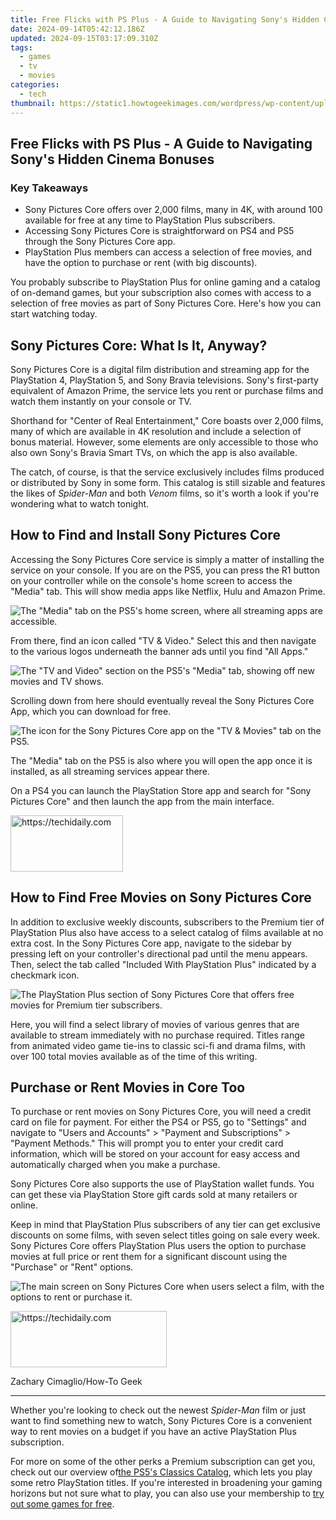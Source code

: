 ```yaml
---
title: Free Flicks with PS Plus - A Guide to Navigating Sony's Hidden Cinema Bonuses
date: 2024-09-14T05:42:12.186Z
updated: 2024-09-15T03:17:09.310Z
tags:
  - games
  - tv
  - movies
categories:
  - tech
thumbnail: https://static1.howtogeekimages.com/wordpress/wp-content/uploads/2024/03/20240229130818-1.jpg
---
```


## Free Flicks with PS Plus - A Guide to Navigating Sony's Hidden Cinema Bonuses

### Key Takeaways

* Sony Pictures Core offers over 2,000 films, many in 4K, with around 100 available for free at any time to PlayStation Plus subscribers.
* Accessing Sony Pictures Core is straightforward on PS4 and PS5 through the Sony Pictures Core app.
* PlayStation Plus members can access a selection of free movies, and have the option to purchase or rent (with big discounts).

 You probably subscribe to PlayStation Plus for online gaming and a catalog of on-demand games, but your subscription also comes with access to a selection of free movies as part of Sony Pictures Core. Here's how you can start watching today.

##  Sony Pictures Core: What Is It, Anyway?

 Sony Pictures Core is a digital film distribution and streaming app for the PlayStation 4, PlayStation 5, and Sony Bravia televisions. Sony's first-party equivalent of Amazon Prime, the service lets you rent or purchase films and watch them instantly on your console or TV.

 Shorthand for "Center of Real Entertainment," Core boasts over 2,000 films, many of which are available in 4K resolution and include a selection of bonus material. However, some elements are only accessible to those who also own Sony's Bravia Smart TVs, on which the app is also available.

 The catch, of course, is that the service exclusively includes films produced or distributed by Sony in some form. This catalog is still sizable and features the likes of _Spider-Man_ and both _Venom_ films, so it's worth a look if you're wondering what to watch tonight.

##  How to Find and Install Sony Pictures Core

 Accessing the Sony Pictures Core service is simply a matter of installing the service on your console. If you are on the PS5, you can press the R1 button on your controller while on the console's home screen to access the "Media" tab. This will show media apps like Netflix, Hulu and Amazon Prime.

![The "Media" tab on the PS5's home screen, where all streaming apps are accessible.](https://static1.howtogeekimages.com/wordpress/wp-content/uploads/2024/02/20240229130831.jpg) 

 From there, find an icon called "TV & Video." Select this and then navigate to the various logos underneath the banner ads until you find "All Apps."

![The "TV and Video" section on the PS5's "Media" tab, showing off new movies and TV shows.](https://static1.howtogeekimages.com/wordpress/wp-content/uploads/2024/02/20240229131024.jpg) 

 Scrolling down from here should eventually reveal the Sony Pictures Core App, which you can download for free.

![The icon for the Sony Pictures Core app on the "TV & Movies" tab on the PS5.](https://static1.howtogeekimages.com/wordpress/wp-content/uploads/2024/02/20240229131158-1.jpg) 

 The "Media" tab on the PS5 is also where you will open the app once it is installed, as all streaming services appear there.

 On a PS4 you can launch the PlayStation Store app and search for "Sony Pictures Core" and then launch the app from the main interface.

<!-- affiliate ads begin -->
<a href="https://aligracehair.sjv.io/c/5597632/2135397/19272" target="_top" id="2135397">
  <img src="//a.impactradius-go.com/display-ad/19272-2135397" border="0" alt="https://techidaily.com" width="180" height="90"/>
</a>
<img height="0" width="0" src="https://aligracehair.sjv.io/i/5597632/2135397/19272" style="position:absolute;visibility:hidden;" border="0" />
<!-- affiliate ads end -->

##  How to Find Free Movies on Sony Pictures Core

 In addition to exclusive weekly discounts, subscribers to the Premium tier of PlayStation Plus also have access to a select catalog of films available at no extra cost. In the Sony Pictures Core app, navigate to the sidebar by pressing left on your controller's directional pad until the menu appears. Then, select the tab called "Included With PlayStation Plus" indicated by a checkmark icon.

![The PlayStation Plus section of Sony Pictures Core that offers free movies for Premium tier subscribers.](https://static1.howtogeekimages.com/wordpress/wp-content/uploads/2024/02/20240229130349.jpg) 

 Here, you will find a select library of movies of various genres that are available to stream immediately with no purchase required. Titles range from animated video game tie-ins to classic sci-fi and drama films, with over 100 total movies available as of the time of this writing.

##  Purchase or Rent Movies in Core Too

 To purchase or rent movies on Sony Pictures Core, you will need a credit card on file for payment. For either the PS4 or PS5, go to "Settings" and navigate to "Users and Accounts" > "Payment and Subscriptions" > "Payment Methods." This will prompt you to enter your credit card information, which will be stored on your account for easy access and automatically charged when you make a purchase.

 Sony Pictures Core also supports the use of PlayStation wallet funds. You can get these via PlayStation Store gift cards sold at many retailers or online.

 Keep in mind that PlayStation Plus subscribers of any tier can get exclusive discounts on some films, with seven select titles going on sale every week. Sony Pictures Core offers PlayStation Plus users the option to purchase movies at full price or rent them for a significant discount using the "Purchase" or "Rent" options.

![The main screen on Sony Pictures Core when users select a film, with the options to rent or purchase it.](https://static1.howtogeekimages.com/wordpress/wp-content/uploads/2024/02/20240229124327.jpg) 

<!-- affiliate ads begin -->
<a href="https://aligracehair.sjv.io/c/5597632/2115914/19272" target="_top" id="2115914">
  <img src="//a.impactradius-go.com/display-ad/19272-2115914" border="0" alt="https://techidaily.com" width="250" height="90"/>
</a>
<img height="0" width="0" src="https://aligracehair.sjv.io/i/5597632/2115914/19272" style="position:absolute;visibility:hidden;" border="0" />
<!-- affiliate ads end -->

Zachary Cimaglio/How-To Geek

---

 Whether you're looking to check out the newest _Spider-Man_ film or just want to find something new to watch, Sony Pictures Core is a convenient way to rent movies on a budget if you have an active PlayStation Plus subscription.

 For more on some of the other perks a Premium subscription can get you, check out our overview of[the PS5's Classics Catalog](https://tech-recovery.techidaily.com/quick-and-easy-troubleshooting-for-the-elusive-d3dx934dll-file/), which lets you play some retro PlayStation titles. If you're interested in broadening your gaming horizons but not sure what to play, you can also use your membership to [try out some games for free](https://facebook-record-videos.techidaily.com/new-in-2024-critical-asmr-series-to-experience/).

<ins class="adsbygoogle"
     style="display:block"
     data-ad-format="autorelaxed"
     data-ad-client="ca-pub-7571918770474297"
     data-ad-slot="1223367746"></ins>

<ins class="adsbygoogle"
     style="display:block"
     data-ad-client="ca-pub-7571918770474297"
     data-ad-slot="8358498916"
     data-ad-format="auto"
     data-full-width-responsive="true"></ins>



